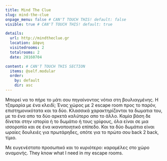 ```yaml
---
title: Mind The Clue
slug: mind-the-clue
onpage_menu: false # CAN'T TOUCH THIS! default: false
visible: true # CAN'T TOUCH THIS! default: true

details:
  url: http://mindtheclue.gr
  location: Δάφνη
  visitedrooms: 2
  totalrooms: 2
  date: 20160704

content: # CAN'T TOUCH THIS SECTION
  items: @self.modular
  order:
    by: default
    dir: asc
---
```


Μπορεί να το πήρε το μάτι σου πηγαίνοντας νότια στη βουλιαγμένης. Η τζαμαρία με ένα κλειδί; Ένας χώρος με 2 escape room προς το παρόν, επιστημονικότατα και τα δύο.
Κλασσικά χαρακτηρίζονται τα δωματια του, με το ένα απο τα δύο αρκετά καλύτερο απο το άλλο. Καμία βάση δε δίνεται στην ιστορία ή το δωμάτιο ή τους γρίφους, όλα είναι σε μια ισσοροπία και σε ένα ικανοποιητικό επίπεδο.
Και τα δύο δωμάτια είναι ωραίες δουλειές για πρωτάρηδες, οπότε για το πρώτο σου back 2 back, τίμιο.

Με ευγενέστατο προσωπικό και το κυριότερο: καραμέλες στο χώρο αναμονής. They know what I need in my escape rooms.
